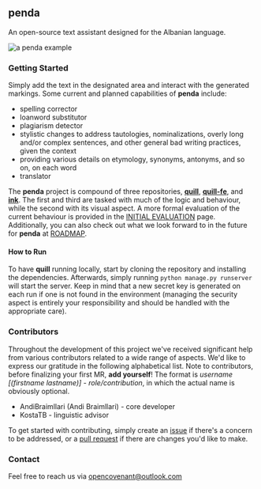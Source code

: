 ## penda

An open-source text assistant designed for the Albanian language.

![a penda example](docs/penda_example.png)

### Getting Started

Simply add the text in the designated area and interact with the generated markings. Some current and planned
capabilities of **penda** include:

- spelling corrector
- loanword substitutor
- plagiarism detector
- stylistic changes to address tautologies, nominalizations, overly long and/or complex sentences, and other general bad
  writing practices, given the context
- providing various details on etymology, synonyms, antonyms, and so on, on each word
- translator

The **penda** project is compound of three repositories, [**quill**](https://github.com/OpenCovenant/quill),
[**quill-fe**](https://github.com/OpenCovenant/quill-fe), and [**ink**](https://github.com/OpenCovenant/ink). The first
and third are tasked with much of the logic and behaviour, while the second with its visual aspect. A more formal
evaluation of the current behaviour is provided in the [INITIAL EVALUATION](docs/INITIAL_EVALUATION.md) page.
Additionally, you can also check out what we look forward to in the future for **penda** at [ROADMAP](docs/ROADMAP.md).

#### How to Run

To have **quill** running locally, start by cloning the repository and installing the dependencies. Afterwards, simply
running `python manage.py runserver` will start the server. Keep in mind that a new secret key is generated on each run
if one is not found in the environment (managing the security aspect is entirely your responsibility and should be
handled with the appropriate care).

### Contributors

Throughout the development of this project we've received significant help from various contributors related to a wide
range of aspects. We'd like to express our gratitude in the following alphabetical list. Note to contributors, before
finalizing your first MR, **add yourself**! The format is _username [(firstname lastname)] - role/contribution_, in
which the actual name is obviously optional.

- AndiBraimllari (Andi Braimllari) - core developer
- KostaTB - linguistic advisor

To get started with contributing, simply create an [issue](https://github.com/OpenCovenant/quill-fe/issues) if there's a
concern to be addressed, or a [pull request](https://github.com/OpenCovenant/quill-fe/pulls) if there are changes you'd
like to make.

### Contact

Feel free to reach us via opencovenant@outlook.com
